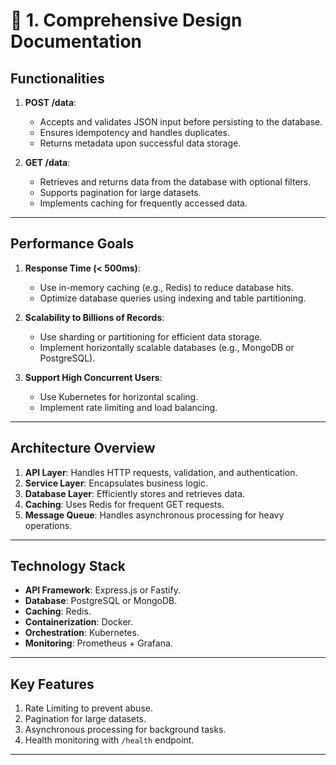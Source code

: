 # 📁 1. Comprehensive Design Documentation

## Functionalities

1. **POST /data**:

   - Accepts and validates JSON input before persisting to the database.
   - Ensures idempotency and handles duplicates.
   - Returns metadata upon successful data storage.

2. **GET /data**:
   - Retrieves and returns data from the database with optional filters.
   - Supports pagination for large datasets.
   - Implements caching for frequently accessed data.

---

## Performance Goals

1. **Response Time (< 500ms)**:

   - Use in-memory caching (e.g., Redis) to reduce database hits.
   - Optimize database queries using indexing and table partitioning.

2. **Scalability to Billions of Records**:

   - Use sharding or partitioning for efficient data storage.
   - Implement horizontally scalable databases (e.g., MongoDB or PostgreSQL).

3. **Support High Concurrent Users**:
   - Use Kubernetes for horizontal scaling.
   - Implement rate limiting and load balancing.

---

## Architecture Overview

1. **API Layer**: Handles HTTP requests, validation, and authentication.
2. **Service Layer**: Encapsulates business logic.
3. **Database Layer**: Efficiently stores and retrieves data.
4. **Caching**: Uses Redis for frequent GET requests.
5. **Message Queue**: Handles asynchronous processing for heavy operations.

---

## Technology Stack

- **API Framework**: Express.js or Fastify.
- **Database**: PostgreSQL or MongoDB.
- **Caching**: Redis.
- **Containerization**: Docker.
- **Orchestration**: Kubernetes.
- **Monitoring**: Prometheus + Grafana.

---

## Key Features

1. Rate Limiting to prevent abuse.
2. Pagination for large datasets.
3. Asynchronous processing for background tasks.
4. Health monitoring with `/health` endpoint.

---
